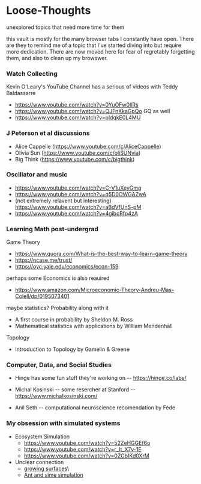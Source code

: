 # Loose-Thoughts
unexplored topics that need more time for them

this vault is mostly for the many  browser tabs I constantly have open. There are they to remind me of a topic that I've started diving into but require more dedication. There are now moved here for fear of regretably forgetting them, and also to clean up my browswer. 

### Watch Collecting
Kevin O'Leary's YouTube Channel has a serious of videos with Teddy Baldassarre
- https://www.youtube.com/watch?v=0YuOFw0llRs
- https://www.youtube.com/watch?v=QJFnKkaGpQo
GQ as well
- https://www.youtube.com/watch?v=pldqkE0L4MU

### J Peterson et al discussions
- Alice Cappelle (https://www.youtube.com/c/AliceCappelle)
- Olivia Sun (https://www.youtube.com/c/oliSUNvia)
- Big Think (https://www.youtube.com/c/bigthink)

### Oscillator and music
- https://www.youtube.com/watch?v=C-V1uXeyGmg
- https://www.youtube.com/watch?v=q5D0OWGAZwA
- (not extremely relavent but interesting) https://www.youtube.com/watch?v=aBdVfUnS-pM
- https://www.youtube.com/watch?v=4gibcRfp4zA

### Learning Math post-undergrad

Game Theory
- https://www.quora.com/What-is-the-best-way-to-learn-game-theory
- https://ncase.me/trust/
- https://oyc.yale.edu/economics/econ-159

perhaps some Economics is also reauired
- https://www.amazon.com/Microeconomic-Theory-Andreu-Mas-Colell/dp/0195073401

maybe statistics? Probability along with it
- A first course in probability by Sheldon M. Ross
- Mathematical statistics with applications by William Mendenhall

Topology
- Introduction to Topology by Gamelin & Greene

### Computer, Data, and Social Studies

- Hinge has some fun stuff they're working on
-- https://hinge.co/labs/

- Michal Kosinski
-- some resercher at Stanford
-- https://www.michalkosinski.com/

- Anil Seth
-- computational neuroscience recomendation by Fede

### My obsession with simulated systems

- Ecosystem Simulation
  - https://www.youtube.com/watch?v=52ZeHGGEf6o
  - https://www.youtube.com/watch?v=r_It_X7v-1E
  - https://www.youtube.com/watch?v=0ZGbIKd0XrM
- Unclear connection
  - [growing surfaces](https://web.mit.edu/8.334/www/grades/projects/projects17/OscarMickelin/index.html)\
  - [Ant and sime simulation](https://www.youtube.com/watch?v=X-iSQQgOd1A)
